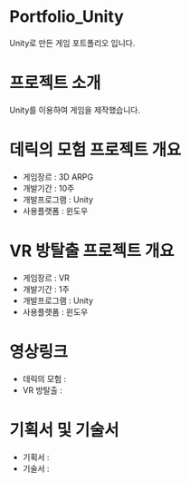 # Portfolio_Unity
Unity로 만든 게임 포트폴리오 입니다.

# 프로젝트 소개
Unity를 이용하여 게임을 제작했습니다.

# 데릭의 모험 프로젝트 개요
- 게임장르 : 3D ARPG
- 개발기간 : 10주
- 개발프로그램 : Unity
- 사용플랫폼 : 윈도우

# VR 방탈출 프로젝트 개요
- 게임장르 : VR
- 개발기간 : 1주
- 개발프로그램 : Unity
- 사용플랫폼 : 윈도우

# 영상링크
- 데릭의 모험 :
- VR 방탈출 :

# 기획서 및 기술서
- 기획서 :
- 기술서 :
